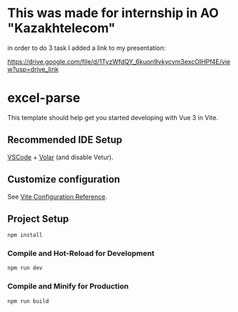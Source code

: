 # This was made for internship in AO "Kazakhtelecom"
in order to do 3 task I added a link to my presentation:

https://drive.google.com/file/d/1TyzWfdQY_6kuon9vkycvm3excOIHPf4E/view?usp=drive_link

# excel-parse

This template should help get you started developing with Vue 3 in Vite.

## Recommended IDE Setup

[VSCode](https://code.visualstudio.com/) + [Volar](https://marketplace.visualstudio.com/items?itemName=Vue.volar) (and disable Vetur).

## Customize configuration

See [Vite Configuration Reference](https://vitejs.dev/config/).

## Project Setup

```sh
npm install
```

### Compile and Hot-Reload for Development

```sh
npm run dev
```

### Compile and Minify for Production

```sh
npm run build
```
